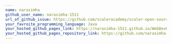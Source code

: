 ```yaml
---
name: narasimha
github_user_name: narasimha-1511
url_of_github_issue: https://github.com/scaleracademy/scaler-open-source-september-challenge/issues/900 
your_favroite_programming_language: Java
your_hosted_github_pages_link: https://narasimha-1511.github.io/WebDevHackathon/
your_hosted_github_pages_repository_link: https://github.com/narasimha-1511/WebDevHackathon
---
```

